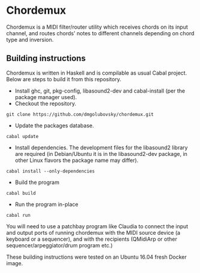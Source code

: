 # Chordemux
Chordemux is a MIDI filter/router utility which receives chords on its input channel, and routes chords' notes to different channels depending on chord type and inversion.

## Building instructions

Chordemux is written in Haskell and is compilable as usual Cabal project. Below are steps to build it from this repository.

* Install ghc, git, pkg-config, libasound2-dev and cabal-install (per the package manager used).
* Checkout the repository.

~~~
git clone https://github.com/dmgolubovsky/chordemux.git
~~~

* Update the packages database.

~~~
cabal update
~~~

* Install dependencies. The development files for the libasound2 library are required (in Debian/Ubuntu it is in the libasound2-dev package, in other Linux flavors the package name may differ).

~~~
cabal install --only-dependencies
~~~

* Build the program

~~~
cabal build
~~~

* Run the program in-place

~~~ 
cabal run
~~~

You will need to use a patchbay program like Claudia to connect the input and output ports of running chordemux with the MIDI source device (a keyboard or a sequencer), and with the recipients (QMidiArp or other sequencer/arpeggiator/drum program etc.)

These building instructions were tested on an Ubuntu 16.04 fresh Docker image.
